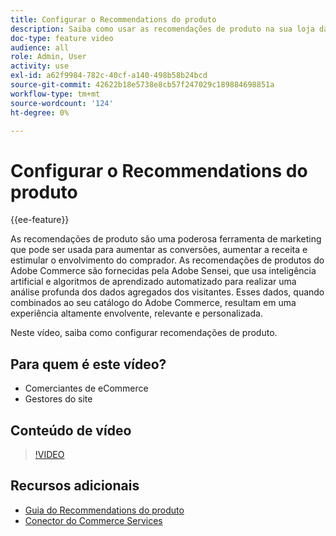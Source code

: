 ```yaml
---
title: Configurar o Recommendations do produto
description: Saiba como usar as recomendações de produto na sua loja da Adobe Commerce.
doc-type: feature video
audience: all
role: Admin, User
activity: use
exl-id: a62f9984-782c-40cf-a140-498b58b24bcd
source-git-commit: 42622b18e5738e8cb57f247029c189884698851a
workflow-type: tm+mt
source-wordcount: '124'
ht-degree: 0%

---
```


# Configurar o Recommendations do produto

{{ee-feature}}

As recomendações de produto são uma poderosa ferramenta de marketing que pode ser usada para aumentar as conversões, aumentar a receita e estimular o envolvimento do comprador. As recomendações de produtos do Adobe Commerce são fornecidas pela Adobe Sensei, que usa inteligência artificial e algoritmos de aprendizado automatizado para realizar uma análise profunda dos dados agregados dos visitantes. Esses dados, quando combinados ao seu catálogo do Adobe Commerce, resultam em uma experiência altamente envolvente, relevante e personalizada.

Neste vídeo, saiba como configurar recomendações de produto.

## Para quem é este vídeo?

- Comerciantes de eCommerce
- Gestores do site

## Conteúdo de vídeo

>[!VIDEO](https://video.tv.adobe.com/v/343991?quality=12&learn=on)

## Recursos adicionais

- [Guia do Recommendations do produto](https://experienceleague.adobe.com/docs/commerce-merchant-services/product-recommendations/overview.html)
- [Conector do Commerce Services](https://experienceleague.adobe.com/docs/commerce-merchant-services/user-guides/integration-services/saas.html)
